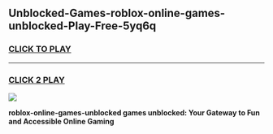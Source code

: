
## Unblocked-Games-roblox-online-games-unblocked-Play-Free-5yq6q
<h3>
<a href="https://premium76.site?title=roblox-online-games-unblocked&ref=15A">CLICK TO PLAY</a></h3>
<hr>

<h3>
<a href="https://premium76.site?title=roblox-online-games-unblocked&ref=15A">CLICK 2 PLAY</a>
  
</h3>

<a href="https://premium76.site?title=roblox-online-games-unblocked&ref=15A"><img src="https://clearcache.store/games.png"></a>


**roblox-online-games-unblocked games unblocked: Your Gateway to Fun and Accessible Online Gaming**
